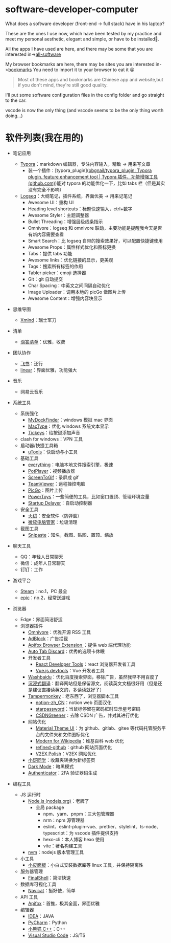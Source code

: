 # software-developer-computer

What does a software developer (front-end -> full stack) have in his laptop?

These are the ones I use now, which have been tested by my practice and meet my personal aesthetic, elegant and simple, or have to be installed🤣.

All the apps I have used are here, and there may be some that you are interested in->[all-software](docs/all-software.md)

My browser bookmarks are here, there may be sites you are interested in->[bookmarks](docs/bookmarks.html) You need to import it to your browser to eat it 😜

> Most of these apps and bookmarks are Chinese app and website,but if you don't mind, they're still good quality.

I'll put some software configuration files in the config folder and go straight to the car.

vscode is now the only thing (and vscode seems to be the only thing worth doing...)

# 软件列表(我在用的)

- 笔记应用

  - [Typora](https://typora.io/)：markdown 编辑器，专注内容输入，精致 -> 用来写文章
    - 装一个插件：[typora_plugin]([obgnail/typora_plugin: Typora plugin. feature enhancement tool | Typora 插件，功能增强工具 (github.com)](https://github.com/obgnail/typora_plugin))能对 typora 的功能优化一下，比如 tabs 栏（但是其实没有完全不影响）
  - [Logseq](https://logseq.com/)：大纲笔记，插件系统，界面优美 -> 用来记笔记
    - Awesome UI：重构 UI
    - Heading level shortcuts：标题快速输入，ctrl+数字
    - Awesome Styler：主题调整器
    - Bullet Threading：增强层级线条指示
    - Omnivore：logseq 和 omnivore 联动，主要功能是提醒我今天是否有新内容需要查看
    - Smart Search：比 logseq 自带的搜索效果好，可以配置快捷键使用
    - Awesome Props：属性样式优化和图标更换
    - Tabs：提供 tabs 功能
    - Awesome links：优化链接的显示，更美观
    - Tags：搜索所有标签的作用
    - Tabler picker：emoji 选择器
    - Git：git 自动提交
    - Char Spacing：中英文之间间隔自动优化
    - Image Uploader：调用本地的 picGo 做图片上传
    - Awesome Content：增强内容块显示

- 思维导图
  - [Xmind](https://xmind.cn/)：瑞士军刀
- 清单
  - [滴答清单](https://dida365.com)：优雅，收费
- 团队协作
  - [飞书](https://www.feishu.cn/)：还行
  - [linear](https://linear.app/open-project/team/OPE/active)：界面优雅，功能强大
- 音乐
  - 网易云音乐
- 系统工具
  - 系统强化
    - [MyDockFinder](https://www.mydockfinder.com/)：windows 模拟 mac 界面
    - [MacType](https://www.mactype.net/)：优化 windows 系统文本显示
    - [Tickeys](https://www.yingdev.com/projects/tickeys)：给按键添加声音
  - clash for windows：VPN 工具
  - 启动器/快捷工具箱
    - [uTools](https://www.u.tools/)：快启动与小工具
  - 基础工具
    - [everything](https://www.voidtools.com/zh-cn/)：电脑本地文件搜索引擎，极速
    - [PotPlayer](https://potplayer.en.softonic.com/)：视频播放器
    - [ScreenToGif](https://www.screentogif.com/)：录屏成 gif
    - [TeamViewer](https://www.teamviewer.com/apac/)：远程操控电脑
    - [PicGo](https://molunerfinn.com/PicGo/)：图片上传
    - [PowerToys](https://learn.microsoft.com/en-us/windows/powertoys/)：一些简便的工具，比如窗口置顶、管理环境变量
    - [Startup Delayer](https://www.r2.com.au/page/products/show/startup-delayer/)：自启动控制器
  - 安全工具
    - [火绒](https://www.huorong.cn/person5.html)：安全软件（防弹窗）
    - [微软电脑管家](https://pcmanager.microsoft.com/zh-cn)：垃圾清理
  - 截图工具
    - [Snipaste](https://www.snipaste.com/)：知名，截图、贴图、置顶、缩放
- 聊天工具
  - QQ：年轻人日常聊天
  - 微信：成年人日常聊天
  - 钉钉：工作
- 游戏平台
  - [Steam](https://store.steampowered.com/)：no.1，PC 最全
  - [epic](https://store.epicgames.com/en-US/)：no.2，经常送游戏
- 浏览器
  - Edge：界面简洁舒适
  - 浏览器插件
    - [Omnivore](https://omnivore.app/home)：优雅开源 RSS 工具
    - [AdBlock](https://microsoftedge.microsoft.com/addons/detail/adblock-%E2%80%94-%E6%9C%80%E4%BD%B3%E5%B9%BF%E5%91%8A%E6%8B%A6%E6%88%AA%E5%B7%A5%E5%85%B7/ndcileolkflehcjpmjnfbnaibdcgglog)：广告拦截
    - [Apifox Browser Extension ](https://microsoftedge.microsoft.com/addons/detail/apifox-browser-extension/haklpcemfcccpoeaibpbgacinnbfafbl)：提供 web 端代理功能
    - [Auto Tab Discard](https://webextension.org/listing/tab-discard.html)：优秀的选项卡休眠
    - 开发者工具
      - [React Developer Tools](https://microsoftedge.microsoft.com/addons/detail/react-developer-tools/gpphkfbcpidddadnkolkpfckpihlkkil)：react 浏览器开发者工具
      - [Vue.js devtools](https://chromewebstore.google.com/detail/vuejs-devtools/nhdogjmejiglipccpnnnanhbledajbpd)：Vue 开发者工具
    - [Washbaidu](https://microsoftedge.microsoft.com/addons/detail/washbaidu/keleecjcfmdfipfcjlfjghkdedjkpnln)：优化百度搜索界面，移除广告，虽然我早不用百度了
    - [沉浸式翻译](https://immersivetranslate.com/)：翻译网站但是保留源文，阅读英文文档很好用（但是还是建议直接读英文的，多读读就好了）
    - [Tampermonkey](https://www.tampermonkey.net/index.php?browser=chrome&locale=zh)：老东西了，浏览器脚本工具
      - [notion-zh_CN](https://github.com/reamd7/notion-zh_CN)：notion web 页面汉化
      - [starpassword](https://github.com/syhyz1990/starpassword)：当鼠标停留在密码框时显示星号密码
      - [CSDNGreener](https://github.com/adlered/CSDNGreener)：去除 CSDN 广告，并对其进行优化
    - 网站优化
      - [Material Theme UI](https://material-theme.com/)：为 github、gitlab、gitee 等代码托管服务平台的文件夹和文件图标优化
      - [Modern for Wikipedia](https://chromewebstore.google.com/detail/modern-for-wikipedia/emdkdnnopdnajipoapepbeeiemahbjcn)：维基百科 web 优化
      - [refined-github](https://github.com/refined-github/refined-github)：github 网站页面优化
      - [V2EX Polish](https://chromewebstore.google.com/detail/v2ex-polish/onnepejgdiojhiflfoemillegpgpabdm)：V2EX 网站优化
    - [小舒同学](https://xiaoshuapp.com/)：收藏夹转换为新标签页
    - [Dark Mode](https://dark-mode.net/)：暗黑模式
    - [Authenticator](https://authenticator.cc/)：2FA 验证器码生成
- 编程工具
  - JS 运行时
    - [Node.js (nodejs.org)](https://nodejs.org/en)：老牌了
      - 全局 package
        - npm、yarn、pnpm：三大包管理器
        - nrm：npm 源管理器
        - eslint、eslint-plugin-vue、prettier、stylelint、ts-node、typescript：为 vscode 插件提供支持
        - hexo-cli：本人博客 hexo 使用
        - vite：著名构建工具
    - [nvm](https://nvm.uihtm.com/)：nodejs 版本管理工具
  - 小工具
    - [小皮面板](https://www.xp.cn/)：小白式安装数据库等 linux 工具，并保持隔离性
  - 服务器管理
    - [FinalShell](https://www.finalshell.org/)：简洁快速
  - 数据库可视化工具
    - [Navicat](https://navicat.com/en/)：挺好使，简单
  - API 工具
    - [Apifox](https://apifox.com/)：首推，极其全面，界面优雅
  - 编辑器
    - [IDEA](https://www.jetbrains.com/zh-cn/idea/)：JAVA
    - [PyCharm](https://www.jetbrains.com/pycharm/)：Python
    - [小熊猫 C++](https://royqh1979.gitee.io/redpandacpp/)：C++
    - [Visual Studio Code](https://code.visualstudio.com/)：JS/TS
